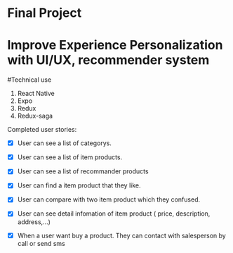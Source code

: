 # Final Project 
# Improve Experience Personalization with UI/UX, recommender system

#Technical use
1. React Native
2. Expo
3. Redux
4. Redux-saga

Completed user stories:
 * [x] User can see a list of categorys.
 * [x] User can see a list of item products.
 * [x] User can see a list of recommander products
 * [x] User can find a item product that they like.
 * [x] User can compare with two item product which they confused.
 * [x] User can see detail infomation of item product ( price, description, address,...) 
 * [x] When a user want buy a product. They can contact with salesperson by call or send sms




